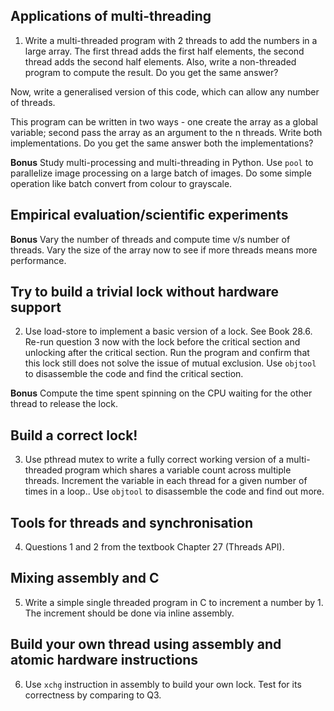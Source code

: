 ## Applications of multi-threading

1. Write a multi-threaded program with 2 threads to add the numbers in a large array. The first thread adds the first half elements, the second thread adds the second half elements. Also, write a non-threaded program to compute the result. Do you get the same answer? 

Now, write a generalised version of this code, which can allow any number of threads.

This program can be written in two ways - one create the array as a global variable; second pass the array as an argument to the n threads. Write both implementations. Do you get the same answer both the implementations?

**Bonus** Study multi-processing and multi-threading in Python. Use `pool` to parallelize image processing on a large batch of images. Do some simple operation like batch convert from colour to grayscale.


## Empirical evaluation/scientific experiments
**Bonus** Vary the number of threads and compute time v/s number of threads. Vary the size of the array now to see if more threads means more performance.

## Try to build a trivial lock without hardware support
2. Use load-store to implement a basic version of a lock. See Book 28.6. Re-run question 3 now with the lock before the critical section and unlocking after the critical section. Run the program and confirm that this lock still does not solve the issue of mutual exclusion. Use `objtool` to disassemble the code and find the critical section.

**Bonus** Compute the time spent spinning on the CPU waiting for the other thread to release the lock.

## Build a correct lock!
3. Use pthread mutex to write a fully correct working version of a multi-threaded program which shares a variable count across multiple threads. Increment the variable in each thread for a given number of times in a loop.. Use `objtool` to disassemble the code and find out more.

## Tools for threads and synchronisation
4. Questions 1 and 2 from the textbook Chapter 27 (Threads API).

## Mixing assembly and C
5. Write a simple single threaded program in C to increment a number by 1. The increment should be done via inline assembly.

## Build your own thread using assembly and atomic hardware instructions
6. Use `xchg` instruction in assembly to build your own lock. Test for its correctness by comparing to Q3.


